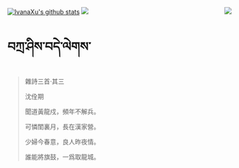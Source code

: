 [![IvanaXu's github stats](https://github-readme-stats.vercel.app/api?username=IvanaXu&show_icons=true&theme=vue-dark)](https://github.com/anuraghazra/github-readme-stats)
<img align="right" src="https://github-readme-stats.vercel.app/api/top-langs/?username=IvanaXu&langs_count=7&theme=graywhite" />
<img src="https://github-readme-stats.vercel.app/api/wakatime?username=IvanaXu&layout=compact&langs_count=6&theme=vue-dark&&custom_title=Programming Times(Jul 29 2021-)" />
# བཀྲ་ཤིས་བདེ་ལེགས་
> 雜詩三首·其三
> 
> 沈佺期
> 
> 聞道黃龍戍，頻年不解兵。
> 
> 可憐閨裏月，長在漢家營。
> 
> 少婦今春意，良人昨夜情。
> 
> 誰能將旗鼓，一爲取龍城。
>
